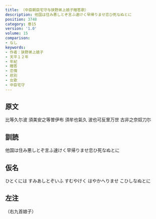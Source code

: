 ```yaml
---
title: （中臣朝臣宅守与狭野弟上娘子贈答歌）
description: 他国は住み悪しとぞ言ふ速けく早帰りませ恋ひ死なぬとに
position: 3748
category: 巻15
version: '1.0'
volume: 15
comparison:
- なし
keywords:
- 作者：狭野弟上娘子
- 天平１２年
- 年紀
- 贈答
- 恋情
- 悲別
- 女歌
- 中臣宅守
---
```


## 原文

比等久尓波 須美安之等曽伊布 須牟也氣久 波也可反里万世 古非之奈奴刀尓

## 訓読

他国は住み悪しとぞ言ふ速けく早帰りませ恋ひ死なぬとに

## 仮名

ひとくには すみあしとぞいふ すむやけく はやかへりませ こひしなぬとに

## 左注

（右九首娘子）
